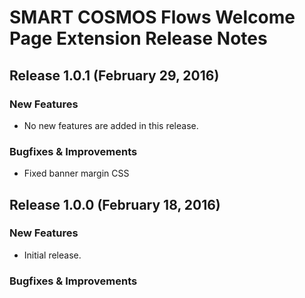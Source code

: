 # SMART COSMOS Flows Welcome Page Extension Release Notes

## Release 1.0.1 (February 29, 2016)

### New Features

* No new features are added in this release.

### Bugfixes & Improvements

* Fixed banner margin CSS

## Release 1.0.0 (February 18, 2016)

### New Features

* Initial release.

### Bugfixes & Improvements
